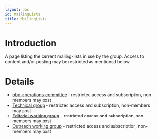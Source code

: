 ```yaml
---
layout: doc
id: MailingLists
title: MailingLists
---
```


# Introduction #

A page listing the current mailing-lists in use by the group. Access to content and/or posting may be restricted as mentioned below.

# Details #

  * [obo-operations-committee](https://groups.google.com/forum/?fromgroups#!forum/obo-operations-committee) - restricted access and subscription, non-members may post
  * [Technical group](https://groups.google.com/forum/?fromgroups#!forum/obo-foundry-technical-working-group) - restricted access and subscription, non-members may post
  * [Editorial working group](https://groups.google.com/forum/?fromgroups#!forum/obo-foundry-editorial-working-group) - restricted access and subscription, non-members may post
  * [Outreach working group](https://groups.google.com/forum/?fromgroups#!forum/obo-foundry-outreach-working-group) - restricted access and subscription, non-members may post
